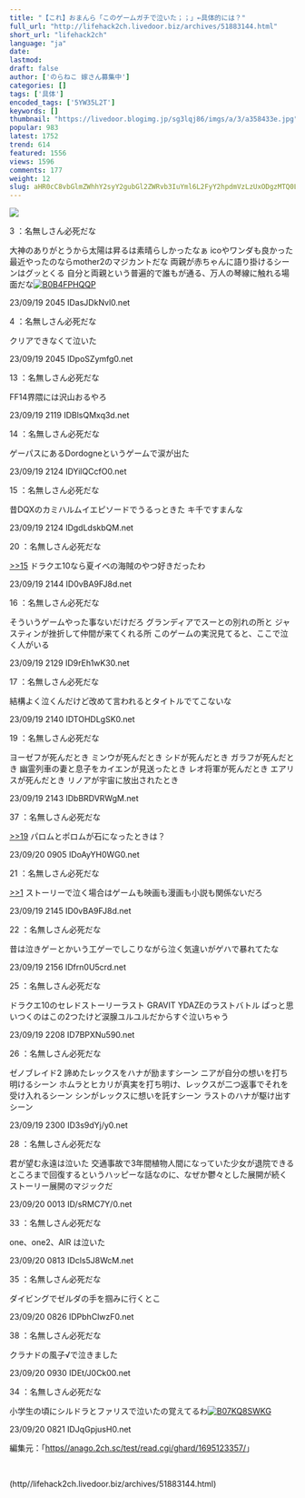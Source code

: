 ```yaml
---
title: "【これ】おまんら「このゲームガチで泣いた；；」←具体的には？"
full_url: "http://lifehack2ch.livedoor.biz/archives/51883144.html"
short_url: "lifehack2ch"
language: "ja"
date: 
lastmod: 
draft: false
author: ['のらねこ 嫁さん募集中']
categories: []
tags: ['具体']
encoded_tags: ['5YW35L2T']
keywords: []
thumbnail: "https://livedoor.blogimg.jp/sg3lqj86/imgs/a/3/a358433e.jpg"
popular: 983
latest: 1752
trend: 614
featured: 1556
views: 1596
comments: 177
weight: 12
slug: aHR0cC8vbGlmZWhhY2syY2gubGl2ZWRvb3IuYml6L2FyY2hpdmVzLzUxODgzMTQ0Lmh0bWw=
---
```


![](https://livedoor.blogimg.jp/sg3lqj86/imgs/a/3/a358433e.jpg)

<div><p class='t_name'>3 ：名無しさん必死だな</p> <p class='r2'>大神のありがとうから太陽は昇るは素晴らしかったなぁ icoやワンダも良かった 最近やったのならmother2のマジカントだな 両親が赤ちゃんに語り掛けるシーンはグッとくる 自分と両親という普遍的で誰もが通る、万人の琴線に触れる場面だな<a href='https//www.amazon.co.jp/dp/B0B4FPHQQP/?tag=nishiky24-22' target='_blank'><img src='https//m.media-amazon.com/images/I/51BB0ee46mL._SL500_._SL500_.jpg' alt='B0B4FPHQQP' border='0'></a> </p><p>23/09/19 2045 IDasJDkNvl0.net</p> <p class='t_name'>4 ：名無しさん必死だな</p> <p class='r4'>クリアできなくて泣いた </p><p>23/09/19 2045 IDpoSZymfg0.net</p> <p class='t_name'>13 ：名無しさん必死だな</p> <p class='r4'>FF14界隈には沢山おるやろ </p><p>23/09/19 2119 IDBlsQMxq3d.net</p> <p class='t_name'>14 ：名無しさん必死だな</p> <p class='r4'>ゲーパスにあるDordogneというゲームで涙が出た </p><p>23/09/19 2124 IDYilQCcfO0.net</p> <p class='t_name'>15 ：名無しさん必死だな</p> <p class='r1'>昔DQXのカミハルムイエピソードでうるっときた キ千ですまんな </p><p>23/09/19 2124 IDgdLdskbQM.net</p> <p class='t_name_res'>20 ：名無しさん必死だな</p> <p class='r4'><a href='#res_15'>>>15</a> ドラクエ10なら夏イベの海賊のやつ好きだったわ </p><p>23/09/19 2144 ID0vBA9FJ8d.net</p> <p class='t_name'>16 ：名無しさん必死だな</p> <p class='r4'>そういうゲームやった事ないだけだろ グランディアでスーとの別れの所と ジャスティンが挫折して仲間が来てくれる所 このゲームの実況見てると、ここで泣く人がいる </p><p>23/09/19 2129 ID9rEh1wK30.net</p> <p class='t_name'>17 ：名無しさん必死だな</p> <p class='r4'>結構よく泣くんだけど改めて言われるとタイトルでてこないな </p><p>23/09/19 2140 IDTOHDLgSK0.net</p> <p class='t_name'>19 ：名無しさん必死だな</p> <p class='r3'>ヨーゼフが死んだとき ミンウが死んだとき シドが死んだとき ガラフが死んだとき 幽霊列車の妻と息子をカイエンが見送ったとき レオ将軍が死んだとき エアリスが死んだとき リノアが宇宙に放出されたとき </p><p>23/09/19 2143 IDbBRDVRWgM.net</p> <p class='t_name_res'>37 ：名無しさん必死だな</p> <p class='r4'><a href='#res_19'>>>19</a> パロムとポロムが石になったときは？ </p><p>23/09/20 0905 IDoAyYH0WG0.net</p> <p class='t_name'>21 ：名無しさん必死だな</p> <p class='r4'><a href='#res_1'>>>1</a> ストーリーで泣く場合はゲームも映画も漫画も小説も関係ないだろ </p><p>23/09/19 2145 ID0vBA9FJ8d.net</p> <p class='t_name'>22 ：名無しさん必死だな</p> <p class='r4'>昔は泣きゲーとかいう工ゲーでしこりながら泣く気違いがゲハで暴れてたな </p><p>23/09/19 2156 IDfrn0U5crd.net</p> <p class='t_name'>25 ：名無しさん必死だな</p> <p class='r4'>ドラクエ10のセレドストーリーラスト GRAVIT YDAZEのラストバトル ぱっと思いつくのはこの2つたけど涙腺ユルユルだからすぐ泣いちゃう </p><p>23/09/19 2208 ID7BPXNu590.net</p> <p class='t_name'>26 ：名無しさん必死だな</p> <p class='r4'>ゼノブレイド2 諦めたレックスをハナが励ますシーン ニアが自分の想いを打ち明けるシーン ホムラとヒカリが真実を打ち明け、レックスが二つ返事でそれを受け入れるシーン シンがレックスに想いを託すシーン ラストのハナが駆け出すシーン </p><p>23/09/19 2300 ID3s9dYj/y0.net</p> <p class='t_name'>28 ：名無しさん必死だな</p> <p class='r4'>君が望む永遠は泣いた 交通事故で3年間植物人間になっていた少女が退院できるところまで回復するというハッピーな話なのに、なぜか鬱々とした展開が続く ストーリー展開のマジックだ </p><p>23/09/20 0013 ID/sRMC7Y/0.net</p> <p class='t_name'>33 ：名無しさん必死だな</p> <p class='r4'>one、one2、AIR は泣いた </p><p>23/09/20 0813 IDcls5J8WcM.net</p> <p class='t_name'>35 ：名無しさん必死だな</p> <p class='r4'>ダイビングでゼルダの手を掴みに行くとこ </p><p>23/09/20 0826 IDPbhClwzF0.net</p> <p class='t_name'>38 ：名無しさん必死だな</p> <p class='r4'>クラナドの風子√で泣きました </p><p>23/09/20 0930 IDEt/J0Ck00.net</p> <p class='t_name'>34 ：名無しさん必死だな</p> <p class='r2'>小学生の頃にシルドラとファリスで泣いたの覚えてるわ<a href='https//www.amazon.co.jp/dp/B07KQ8SWKG/?tag=nishiky24-22' target='_blank'><img src='https//m.media-amazon.com/images/I/41CmTj1jkyL._SL500_.jpg' alt='B07KQ8SWKG' border='0'></a> </p><p>23/09/20 0821 IDJqGpjusH0.net</p> <p class='p_url'>編集元：「<a href='https//anago.2ch.sc/test/read.cgi/ghard/1695123357/' target='_blank'>https//anago.2ch.sc/test/read.cgi/ghard/1695123357/</a>」</p> <br clear='all'></div>

(http//lifehack2ch.livedoor.biz/archives/51883144.html)
